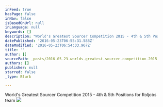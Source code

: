 ```yaml
---
inFeed: true
hasPage: false
inNav: false
isBasedOnUrl: null
inLanguage: null
keywords: []
description: "World's Greatest Sourcer Competition 2015 - 4th & 5th Positions for Roljobs team"
datePublished: '2016-05-23T06:55:31.588Z'
dateModified: '2016-05-23T06:54:33.967Z'
title: ''
author: []
sourcePath: _posts/2016-05-23-worlds-greatest-sourcer-competition-2015-4th-and-5th-positi.md
authors: []
publisher: null
starred: false
_type: Blurb

---
```

World's Greatest Sourcer Competition 2015 - 4th & 5th Positions for Roljobs team
![](https://the-grid-user-content.s3-us-west-2.amazonaws.com/0ac6a302-9776-4754-b221-606accf37c56.png)